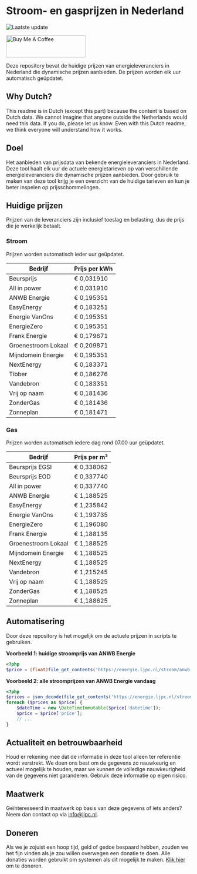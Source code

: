 # Stroom- en gasprijzen in Nederland

![Laatste update](https://img.shields.io/badge/laatste%20update-2025--06--11%2010%3A00%20CET-brightgreen)

<a href="https://www.buymeacoffee.com/Lars-" target="_blank"><img src="https://cdn.buymeacoffee.com/buttons/v2/default-orange.png" alt="Buy Me A Coffee" height="60" style="height: 60px !important;width: 217px !important;" ></a>

Deze repository bevat de huidige prijzen van energieleveranciers in Nederland die dynamische prijzen aanbieden. De prijzen worden elk uur automatisch geüpdatet.

## Why Dutch?

This readme is in Dutch (except this part) because the content is based on Dutch data. We cannot imagine that anyone outside the Netherlands would need this data. If you do, please let us know. Even with this Dutch readme, we think
everyone will understand how it works.

## Doel

Het aanbieden van prijsdata van bekende energieleveranciers in Nederland. Deze tool haalt elk uur de actuele energietarieven op van verschillende energieleveranciers die dynamische prijzen aanbieden. Door gebruik te maken van deze tool
krijg je een overzicht van de huidige tarieven en kun je beter inspelen op prijsschommelingen.

## Huidige prijzen

Prijzen van de leveranciers zijn inclusief toeslag en belasting, dus de prijs die je werkelijk betaalt.

### Stroom

Prijzen worden automatisch ieder uur geüpdatet.

 Bedrijf | Prijs per kWh 
---------|---------------
Beursprijs | € 0,031910
All in power | € 0,031910
ANWB Energie | € 0,195351
EasyEnergy | € 0,183251
Energie VanOns | € 0,195351
EnergieZero | € 0,195351
Frank Energie | € 0,179671
Groenestroom Lokaal | € 0,209871
Mijndomein Energie | € 0,195351
NextEnergy | € 0,183371
Tibber | € 0,186276
Vandebron | € 0,183351
Vrij op naam | € 0,181436
ZonderGas | € 0,181436
Zonneplan | € 0,181471


### Gas

Prijzen worden automatisch iedere dag rond 07.00 uur geüpdatet.

 Bedrijf | Prijs per m³ 
---------|--------------
Beursprijs EGSI | € 0,338062
Beursprijs EOD | € 0,337740
All in power | € 0,337740
ANWB Energie | € 1,188525
EasyEnergy | € 1,235842
Energie VanOns | € 1,193735
EnergieZero | € 1,196080
Frank Energie | € 1,188135
Groenestroom Lokaal | € 1,188525
Mijndomein Energie | € 1,188525
NextEnergy | € 1,188525
Vandebron | € 1,215245
Vrij op naam | € 1,188525
ZonderGas | € 1,188525
Zonneplan | € 1,188625


## Automatisering

Door deze repository is het mogelijk om de actuele prijzen in scripts te gebruiken.

**Voorbeeld 1: huidige stroomprijs van ANWB Energie**

```php
<?php
$price = (float)file_get_contents('https://energie.ljpc.nl/stroom/anwb-energie-nu.txt');

```

**Voorbeeld 2: alle stroomprijzen van ANWB Energie vandaag**

```php
<?php
$prices = json_decode(file_get_contents('https://energie.ljpc.nl/stroom/all-in-power-vandaag.json'),true);
foreach ($prices as $price) {
    $dateTime = new \DateTimeImmutable($price['datetime']);
    $price = $price['price'];
    // ...
}
```

## Actualiteit en betrouwbaarheid

Houd er rekening mee dat de informatie in deze tool alleen ter referentie wordt verstrekt. We doen ons best om de gegevens zo nauwkeurig en actueel mogelijk te houden, maar we kunnen de volledige nauwkeurigheid van de gegevens niet
garanderen. Gebruik deze informatie op eigen risico.

## Maatwerk

Geïnteresseerd in maatwerk op basis van deze gegevens of iets anders? Neem dan contact op
via [info@ljpc.nl](mailto:info@ljpc.nl?subject=Energie%20prijzen).

## Doneren

Als we je zojuist een hoop tijd, geld of gedoe bespaard hebben, zouden we het fijn vinden als je zou willen overwegen een
donatie te doen. Alle donaties worden gebruikt om systemen als dit mogelijk te
maken. [Klik hier](https://www.buymeacoffee.com/Lars-) om te doneren.

